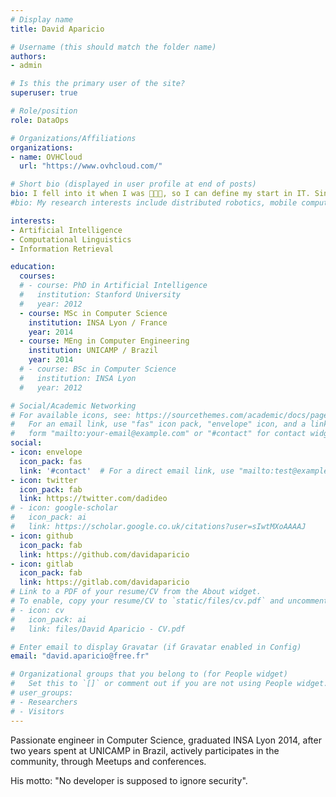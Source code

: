 ```yaml
---
# Display name
title: David Aparicio

# Username (this should match the folder name)
authors:
- admin

# Is this the primary user of the site?
superuser: true

# Role/position
role: DataOps

# Organizations/Affiliations
organizations:
- name: OVHCloud
  url: "https://www.ovhcloud.com/"

# Short bio (displayed in user profile at end of posts)
bio: I fell into it when I was 👨‍👦‍👦, so I can define my start in IT. Since then, new tech have been developed..
#bio: My research interests include distributed robotics, mobile computing and programmable matter.

interests:
- Artificial Intelligence
- Computational Linguistics
- Information Retrieval

education:
  courses:
  # - course: PhD in Artificial Intelligence
  #   institution: Stanford University
  #   year: 2012
  - course: MSc in Computer Science
    institution: INSA Lyon / France
    year: 2014
  - course: MEng in Computer Engineering
    institution: UNICAMP / Brazil
    year: 2014
  # - course: BSc in Computer Science
  #   institution: INSA Lyon
  #   year: 2012

# Social/Academic Networking
# For available icons, see: https://sourcethemes.com/academic/docs/page-builder/#icons
#   For an email link, use "fas" icon pack, "envelope" icon, and a link in the
#   form "mailto:your-email@example.com" or "#contact" for contact widget.
social:
- icon: envelope
  icon_pack: fas
  link: '#contact'  # For a direct email link, use "mailto:test@example.org".
- icon: twitter
  icon_pack: fab
  link: https://twitter.com/dadideo
# - icon: google-scholar
#   icon_pack: ai
#   link: https://scholar.google.co.uk/citations?user=sIwtMXoAAAAJ
- icon: github
  icon_pack: fab
  link: https://github.com/davidaparicio
- icon: gitlab
  icon_pack: fab
  link: https://gitlab.com/davidaparicio
# Link to a PDF of your resume/CV from the About widget.
# To enable, copy your resume/CV to `static/files/cv.pdf` and uncomment the lines below.
# - icon: cv
#   icon_pack: ai
#   link: files/David Aparicio - CV.pdf

# Enter email to display Gravatar (if Gravatar enabled in Config)
email: "david.aparicio@free.fr"

# Organizational groups that you belong to (for People widget)
#   Set this to `[]` or comment out if you are not using People widget.
# user_groups:
# - Researchers
# - Visitors
---
```


Passionate engineer in Computer Science, graduated INSA Lyon 2014, after two years spent at UNICAMP in Brazil, actively participates in the community, through Meetups and conferences.

His motto: "No developer is supposed to ignore security".
